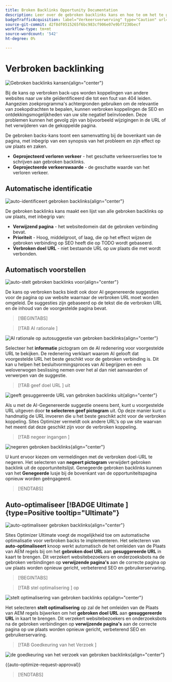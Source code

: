 ```yaml
---
title: Broken Backlinks Opportunity Documentation
description: Leer over de gebroken backlinks kans en hoe te om het te gebruiken om verkeersaanwinst te verbeteren.
badgeTrafficAcquisition: label="Verkeersverwerving" type="Caution" url="../../opportunity-types/traffic-acquisition.md" tooltip="Verkeersverwerving"
source-git-commit: d2f8df0515265f6bc983cf906e07e9bf7230becf
workflow-type: tm+mt
source-wordcount: '542'
ht-degree: 0%

---
```



# Verbroken backlinking

![ Gebroken backlinks kansen ](./assets/broken-backlinks/hero.png){align="center"}

Bij de kans op verbroken back-ups worden koppelingen van andere websites naar uw site geïdentificeerd die tot een fout van 404 leiden. Aangezien zoekprogramma&#39;s achtergronden gebruiken om de relevantie van zoekopdrachten te bepalen, kunnen verbroken koppelingen de SEO en ontdekkingsmogelijkheden van uw site negatief beïnvloeden. Deze problemen kunnen het gevolg zijn van bijvoorbeeld wijzigingen in de URL of het verwijderen van de gekoppelde pagina.

De gebroken backs-kans toont een samenvatting bij de bovenkant van de pagina, met inbegrip van een synopsis van het probleem en zijn effect op uw plaats en zaken.

* **Geprojecteerd verloren verkeer** - het geschatte verkeersverlies toe te schrijven aan gebroken backlinks.
* **Geprojecteerde verkeerswaarde** - de geschatte waarde van het verloren verkeer.

## Automatische identificatie

![ auto-identificeert gebroken backlinks ](./assets/broken-backlinks/auto-identify.png){align="center"}

De gebroken backlinks kans maakt een lijst van alle gebroken backlinks op uw plaats, met inbegrip van:

* **Verwijzend pagina** - het websitedomein dat de gebroken verbinding bevat.
* **Prioriteit** - Hoog, middelgroot, of laag, die op het effect wijzen de gebroken verbinding op SEO heeft die op TODO wordt gebaseerd.
* **Verbroken doel URL** - niet bestaande URL op uw plaats die met wordt verbonden.

## Automatisch voorstellen

![ auto-stelt gebroken backlinks voor ](./assets/broken-backlinks/auto-suggest.png){align="center"}

De kans op verbroken backs biedt ook door AI gegenereerde suggesties voor de pagina op uw website waarnaar de verbroken URL moet worden omgeleid. De suggesties zijn gebaseerd op de tekst die de verbroken URL en de inhoud van de voorgestelde pagina bevat.


>[!BEGINTABS]

>[!TAB  AI rationale ]

![ AI rationale op autosuggestie van gebroken backlinks ](./assets/broken-backlinks/auto-suggest-ai-rationale.png){align="center"}

Selecteer het **informatie** pictogram om de AI redenering voor voorgestelde URL te bekijken. De redenering verklaart waarom AI gelooft dat voorgestelde URL het beste geschikt voor de gebroken verbinding is. Dit kan u helpen het besluitvormingsproces van AI begrijpen en een weloverwogen beslissing nemen over het al dan niet aanvaarden of verwerpen van de suggestie.

>[!TAB  geef doel URL ] uit

![ geeft gesuggereerde URL van gebroken backlinks uit ](./assets/broken-backlinks/edit-target-url.png){align="center"}

Als u met de AI-Gegenereerde suggestie oneens bent, kunt u voorgestelde URL uitgeven door **te selecteren geef pictogram** uit. Op deze manier kunt u handmatig de URL invoeren die u het beste geschikt acht voor de verbroken koppeling. Sites Optimizer vermeldt ook andere URL&#39;s op uw site waarvan het meent dat deze geschikt zijn voor de verbroken koppeling.

>[!TAB  negeer ingangen ]

![ negeren gebroken backlinks ](./assets/broken-backlinks/ignore.png){align="center"}

U kunt ervoor kiezen om vermeldingen met de verbroken doel-URL te negeren. Het selecteren van **negeert pictogram** verwijdert gebroken backlink uit de opportuniteitslijst. Genegeerde gebroken backlinks kunnen van het **Genegeerde** lusje bij de bovenkant van de opportuniteitspagina opnieuw worden geëngageerd.

>[!ENDTABS]


## Auto-optimaliseer [!BADGE  Ultimate ]{type=Positive tooltip="Ultimate"}


![ auto-optimaliseer gebroken backlinks ](./assets/broken-backlinks/auto-optimize.png){align="center"}

Sites Optimizer Ultimate voegt de mogelijkheid toe om automatische optimalisatie voor verbroken backs te implementeren. Het selecteren van **auto-optimaliseert** knoop werkt automatisch de het omleiden van de Plaats van AEM regels bij om het **gebroken doel URL** aan **gesuggereerde URL** in kaart te brengen. Dit verzekert websitebezoekers en onderzoeksbots na de gebroken verbindingen op **verwijzende pagina&#39;s** aan de correcte pagina op uw plaats worden opnieuw gericht, verbeterend SEO en gebruikerservaring.

>[!BEGINTABS]

>[!TAB  stel optimalisering ] op

![ stelt optimalisering van gebroken backlinks op ](./assets/broken-backlinks/deploy-optimization.png){align="center"}

Het selecteren **stelt optimalisering** op zal de het omleiden van de Plaats van AEM regels bijwerken om het **gebroken doel URL** aan **gesuggereerde URL** in kaart te brengen. Dit verzekert websitebezoekers en onderzoeksbots na de gebroken verbindingen op **verwijzende pagina&#39;s** aan de correcte pagina op uw plaats worden opnieuw gericht, verbeterend SEO en gebruikerservaring.

>[!TAB  Goedkeuring van het Verzoek ]

![ de goedkeuring van het verzoek van gebroken backlinks ](./assets/broken-backlinks/request-approval.png){align="center"}

{{auto-optimize-request-approval}}

>[!ENDTABS]
